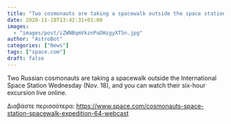 ```yaml
---
title: "Two cosmonauts are taking a spacewalk outside the space station today. Here's how to watch."
date: 2020-11-18T13:42:31+01:00
images:
  - "images/post/iZWNBqmVkznPoDHigyXT5n.jpg"
author: "AstroBot"
categories: ["News"]
tags: ["space.com"]
draft: false
---
```


Two Russian cosmonauts are taking a spacewalk outside the International Space Station Wednesday (Nov. 18), and you can watch their six-hour excursion live online. 

Διαβάστε περισσότερα: https://www.space.com/cosmonauts-space-station-spacewalk-expedition-64-webcast
